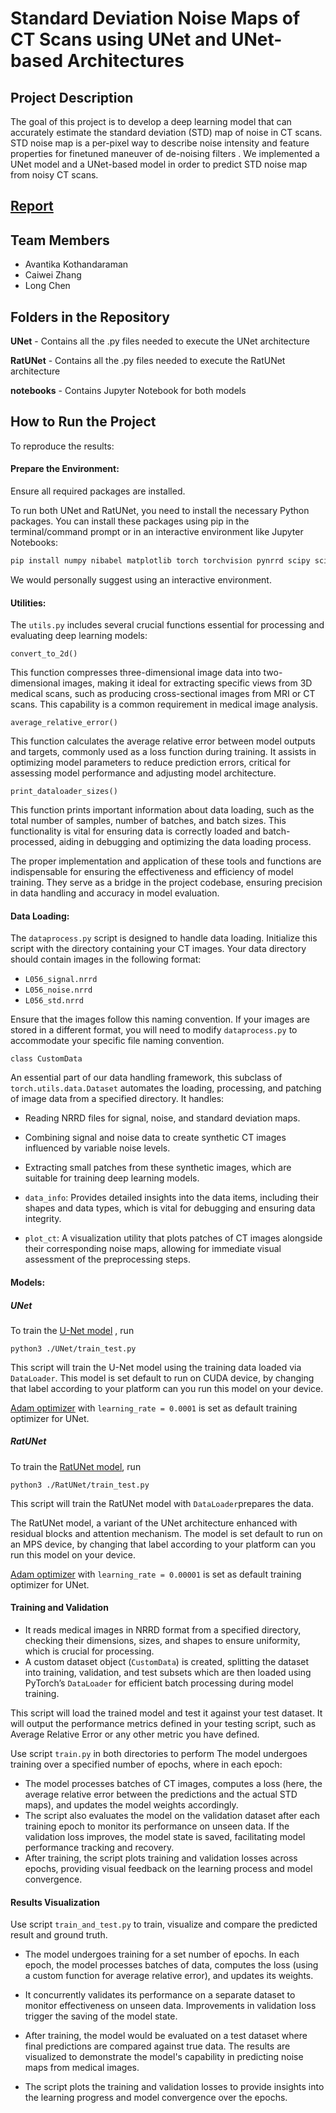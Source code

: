 # Standard Deviation Noise Maps of CT Scans using UNet and UNet-based Architectures

## Project Description
The goal of this project is to develop a deep learning model that can accurately estimate the standard deviation (STD) map of noise in CT scans. STD noise map is a per-pixel way to describe noise intensity and feature properties for finetuned maneuver of de-noising filters . We implemented a UNet model and a UNet-based model in order to predict STD noise map from noisy CT scans.

## [Report](https://docs.google.com/document/d/1-uR0x-wku4VW0EU8N3Qm_44w2j1H_wEN_QM9PRKqIlY/edit?usp=sharing)

## Team Members
- Avantika Kothandaraman
- Caiwei Zhang
- Long Chen

## Folders in the Repository
**UNet** - Contains all the .py files needed to execute the UNet architecture

**RatUNet** - Contains all the .py files needed to execute the RatUNet architecture

**notebooks** - Contains Jupyter Notebook for both models



## How to Run the Project
To reproduce the results:

#### **Prepare the Environment**: 

Ensure all required packages are installed.

To run both UNet and RatUNet, you need to install the necessary Python packages. You can install these packages using pip in the terminal/command prompt or in an interactive environment like Jupyter Notebooks:

```bash
pip install numpy nibabel matplotlib torch torchvision pynrrd scipy scikit-learn SimpleITK patchify tqdm
```

We would personally suggest using an interactive environment. 

#### Utilities:

The `utils.py` includes several crucial functions essential for processing and evaluating deep learning models:

`convert_to_2d()`

This function compresses three-dimensional image data into two-dimensional images, making it ideal for extracting specific views from 3D medical scans, such as producing cross-sectional images from MRI or CT scans. This capability is a common requirement in medical image analysis.

`average_relative_error()`

This function calculates the average relative error between model outputs and targets, commonly used as a loss function during training. It assists in optimizing model parameters to reduce prediction errors, critical for assessing model performance and adjusting model architecture.

`print_dataloader_sizes()`

This function prints important information about data loading, such as the total number of samples, number of batches, and batch sizes. This functionality is vital for ensuring data is correctly loaded and batch-processed, aiding in debugging and optimizing the data loading process.

The proper implementation and application of these tools and functions are indispensable for ensuring the effectiveness and efficiency of model training. They serve as a bridge in the project codebase, ensuring precision in data handling and accuracy in model evaluation.

#### **Data Loading**: 

The `dataprocess.py` script is designed to handle data loading. Initialize this script with the directory containing your CT images. Your data directory should contain images in the following format:

- `L056_signal.nrrd`
- `L056_noise.nrrd`
- `L056_std.nrrd`

Ensure that the images follow this naming convention. If your images are stored in a different format, you will need to modify `dataprocess.py` to accommodate your specific file naming convention.

`class CustomData` 

An essential part of our data handling framework, this subclass of `torch.utils.data.Dataset` automates the loading, processing, and patching of image data from a specified directory. It handles:

- Reading NRRD files for signal, noise, and standard deviation maps.
- Combining signal and noise data to create synthetic CT images influenced by variable noise levels.
- Extracting small patches from these synthetic images, which are suitable for training deep learning models.

- `data_info`: Provides detailed insights into the data items, including their shapes and data types, which is vital for debugging and ensuring data integrity.
- `plot_ct`: A visualization utility that plots patches of CT images alongside their corresponding noise maps, allowing for immediate visual assessment of the preprocessing steps.

#### Models:

##### UNet 

To train the [U-Net model](https://arxiv.org/abs/1505.04597) , run 

```
python3 ./UNet/train_test.py
```

This script will train the U-Net model using the training data loaded via `DataLoader`. This model is set default to run on CUDA device, by changing that label according to your platform can you run this model on your device.

[Adam optimizer](https://pytorch.org/docs/stable/generated/torch.optim.Adam.html) with `learning_rate = 0.0001` is set as default training optimizer for UNet.

##### RatUNet

To train the [RatUNet model](https://www.ncbi.nlm.nih.gov/pmc/articles/PMC9138094/),  run 

```
python3 ./RatUNet/train_test.py
```

This script will train the RatUNet model with `DataLoader`prepares the data. 

The RatUNet model, a variant of the UNet architecture enhanced with  residual blocks and attention mechanism. The model is set default to run on an MPS device, by changing that label according to your platform can you run this model on your device.

[Adam optimizer](https://pytorch.org/docs/stable/generated/torch.optim.Adam.html) with `learning_rate = 0.00001` is set as default training optimizer for UNet.

#### Training and Validation

- It reads medical images in NRRD format from a specified directory, checking their dimensions, sizes, and shapes to ensure uniformity, which is crucial for processing.
- A custom dataset object (`CustomData`) is created, splitting the dataset into training, validation, and test subsets which are then loaded using PyTorch’s `DataLoader` for efficient batch processing during model training.

This script will load the trained model and test it against your  test dataset. It will output the performance metrics defined in your  testing script, such as Average Relative Error or any other metric you  have defined.

Use script `train.py` in both directories  to perform The model undergoes training over a specified number of epochs, where in each epoch:

- The model processes batches of CT images, computes a loss (here, the average relative error between the predictions and the actual STD maps), and updates the model weights accordingly.
- The script also evaluates the model on the validation dataset after each training epoch to monitor its performance on unseen data. If the validation loss improves, the model state is saved, facilitating model performance tracking and recovery.
- After training, the script plots training and validation losses across  epochs, providing visual feedback on the learning process and model convergence.

#### **Results Visualization**

Use script `train_and_test.py` to train, visualize and compare the predicted result and ground truth.

- The model undergoes training for a set number of epochs. In each epoch, the model processes batches of data, computes the loss (using a custom function for average relative error), and updates its weights.
- It concurrently validates its performance on a separate dataset to monitor effectiveness on unseen data. Improvements in validation loss trigger the saving of the model state.

- After training, the model would be evaluated on a test dataset where final predictions are compared against true data. The results are visualized to demonstrate the model's capability in predicting noise maps from medical images.
- The script plots the training and validation losses to provide insights into the learning progress and model convergence over the epochs.

